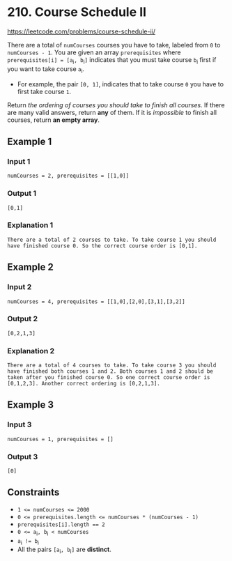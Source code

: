 # 210. Course Schedule II

<https://leetcode.com/problems/course-schedule-ii/>

There are a total of `numCourses` courses you have to take, labeled from `0` to `numCourses - 1`. You are given an array `prerequisites` where `prerequisites[i] = [a`<sub>i</sub>`, b`<sub>i</sub>`]` indicates that you must take course `b`<sub>i</sub> first if you want to take course `a`<sub>i</sub>.

- For example, the pair `[0, 1]`, indicates that to take course `0` you have to first take course `1`.

Return _the ordering of courses you should take to finish all courses_. If there are many valid answers, return **any** of them. If it is _impossible_ to finish all courses, return **an empty array**.

## Example 1

### Input 1

    numCourses = 2, prerequisites = [[1,0]]

### Output 1

    [0,1]

### Explanation 1

    There are a total of 2 courses to take. To take course 1 you should have finished course 0. So the correct course order is [0,1].

## Example 2

### Input 2

    numCourses = 4, prerequisites = [[1,0],[2,0],[3,1],[3,2]]

### Output 2

    [0,2,1,3]

### Explanation 2

    There are a total of 4 courses to take. To take course 3 you should have finished both courses 1 and 2. Both courses 1 and 2 should be taken after you finished course 0. So one correct course order is [0,1,2,3]. Another correct ordering is [0,2,1,3].

## Example 3

### Input 3

    numCourses = 1, prerequisites = []

### Output 3

    [0]

## Constraints

- `1 <= numCourses <= 2000`
- `0 <= prerequisites.length <= numCourses * (numCourses - 1)`
- `prerequisites[i].length == 2`
- `0 <= a`<sub>i</sub>`, b`<sub>i</sub>` < numCourses`
- `a`<sub>i</sub>` != b`<sub>i</sub>
- All the pairs `[a`<sub>i</sub>`, b`<sub>i</sub>`]` are **distinct**.
